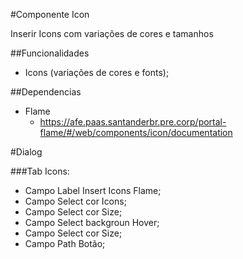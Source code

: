 #Componente Icon

Inserir Icons com variações de cores e tamanhos

##Funcionalidades
 - Icons (variações de cores e fonts);

 ##Dependencias
  - Flame
    - https://afe.paas.santanderbr.pre.corp/portal-flame/#/web/components/icon/documentation

 #Dialog

###Tab Icons:
- Campo Label Insert Icons Flame;
- Campo Select cor Icons;
- Campo Select cor Size;
- Campo Select backgroun Hover;
- Campo Select cor Size;
- Campo Path Botão;